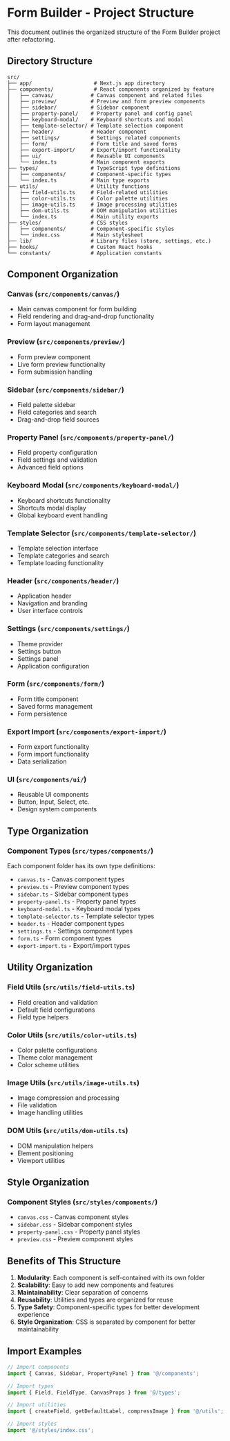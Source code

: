 # Form Builder - Project Structure

This document outlines the organized structure of the Form Builder project after refactoring.

## Directory Structure

```
src/
├── app/                    # Next.js app directory
├── components/             # React components organized by feature
│   ├── canvas/            # Canvas component and related files
│   ├── preview/           # Preview and form preview components
│   ├── sidebar/           # Sidebar component
│   ├── property-panel/    # Property panel and config panel
│   ├── keyboard-modal/    # Keyboard shortcuts and modal
│   ├── template-selector/ # Template selection component
│   ├── header/            # Header component
│   ├── settings/          # Settings related components
│   ├── form/              # Form title and saved forms
│   ├── export-import/     # Export/import functionality
│   ├── ui/                # Reusable UI components
│   └── index.ts           # Main component exports
├── types/                 # TypeScript type definitions
│   ├── components/        # Component-specific types
│   └── index.ts           # Main type exports
├── utils/                 # Utility functions
│   ├── field-utils.ts     # Field-related utilities
│   ├── color-utils.ts     # Color palette utilities
│   ├── image-utils.ts     # Image processing utilities
│   ├── dom-utils.ts       # DOM manipulation utilities
│   └── index.ts           # Main utility exports
├── styles/                # CSS styles
│   ├── components/        # Component-specific styles
│   └── index.css          # Main stylesheet
├── lib/                   # Library files (store, settings, etc.)
├── hooks/                 # Custom React hooks
└── constants/             # Application constants
```

## Component Organization

### Canvas (`src/components/canvas/`)
- Main canvas component for form building
- Field rendering and drag-and-drop functionality
- Form layout management

### Preview (`src/components/preview/`)
- Form preview component
- Live form preview functionality
- Form submission handling

### Sidebar (`src/components/sidebar/`)
- Field palette sidebar
- Field categories and search
- Drag-and-drop field sources

### Property Panel (`src/components/property-panel/`)
- Field property configuration
- Field settings and validation
- Advanced field options

### Keyboard Modal (`src/components/keyboard-modal/`)
- Keyboard shortcuts functionality
- Shortcuts modal display
- Global keyboard event handling

### Template Selector (`src/components/template-selector/`)
- Template selection interface
- Template categories and search
- Template loading functionality

### Header (`src/components/header/`)
- Application header
- Navigation and branding
- User interface controls

### Settings (`src/components/settings/`)
- Theme provider
- Settings button
- Settings panel
- Application configuration

### Form (`src/components/form/`)
- Form title component
- Saved forms management
- Form persistence

### Export Import (`src/components/export-import/`)
- Form export functionality
- Form import functionality
- Data serialization

### UI (`src/components/ui/`)
- Reusable UI components
- Button, Input, Select, etc.
- Design system components

## Type Organization

### Component Types (`src/types/components/`)
Each component folder has its own type definitions:
- `canvas.ts` - Canvas component types
- `preview.ts` - Preview component types
- `sidebar.ts` - Sidebar component types
- `property-panel.ts` - Property panel types
- `keyboard-modal.ts` - Keyboard modal types
- `template-selector.ts` - Template selector types
- `header.ts` - Header component types
- `settings.ts` - Settings component types
- `form.ts` - Form component types
- `export-import.ts` - Export/import types

## Utility Organization

### Field Utils (`src/utils/field-utils.ts`)
- Field creation and validation
- Default field configurations
- Field type helpers

### Color Utils (`src/utils/color-utils.ts`)
- Color palette configurations
- Theme color management
- Color scheme utilities

### Image Utils (`src/utils/image-utils.ts`)
- Image compression and processing
- File validation
- Image handling utilities

### DOM Utils (`src/utils/dom-utils.ts`)
- DOM manipulation helpers
- Element positioning
- Viewport utilities

## Style Organization

### Component Styles (`src/styles/components/`)
- `canvas.css` - Canvas component styles
- `sidebar.css` - Sidebar component styles
- `property-panel.css` - Property panel styles
- `preview.css` - Preview component styles

## Benefits of This Structure

1. **Modularity**: Each component is self-contained with its own folder
2. **Scalability**: Easy to add new components and features
3. **Maintainability**: Clear separation of concerns
4. **Reusability**: Utilities and types are organized for reuse
5. **Type Safety**: Component-specific types for better development experience
6. **Style Organization**: CSS is separated by component for better maintainability

## Import Examples

```typescript
// Import components
import { Canvas, Sidebar, PropertyPanel } from '@/components';

// Import types
import { Field, FieldType, CanvasProps } from '@/types';

// Import utilities
import { createField, getDefaultLabel, compressImage } from '@/utils';

// Import styles
import '@/styles/index.css';
``` 